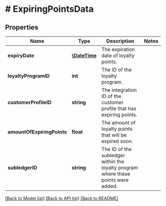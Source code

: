 # # ExpiringPointsData

## Properties

Name | Type | Description | Notes
------------ | ------------- | ------------- | -------------
**expiryDate** | [**\DateTime**](\DateTime.md) | The expiration date of loyalty points. | 
**loyaltyProgramID** | **int** | The ID of the loyalty program. | 
**customerProfileID** | **string** | The integration ID of the customer profile that has expiring points. | 
**amountOfExpiringPoints** | **float** | The amount of loyalty points that will be expired soon. | 
**subledgerID** | **string** | The ID of the subledger within the loyalty program where these points were added. | 

[[Back to Model list]](../../README.md#documentation-for-models) [[Back to API list]](../../README.md#documentation-for-api-endpoints) [[Back to README]](../../README.md)


